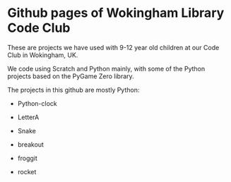 # Github pages of Wokingham Library Code Club

These are projects we have used with 9-12 year old children at our Code Club in Wokingham, UK.

We code using Scratch and Python mainly, with some of the Python projects based on the PyGame Zero library.

The projects in this github are mostly Python:

* Python-clock

* LetterA

* Snake

* breakout

* froggit

* rocket
